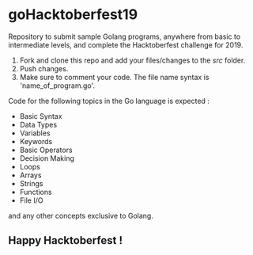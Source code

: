 # goHacktoberfest19
Repository to submit sample Golang programs, anywhere from basic to intermediate levels, and complete the Hacktoberfest challenge for 2019.

1. Fork and clone this repo and add your files/changes to the *src* folder.
2. Push changes. 
3. Make sure to comment your code. The file name syntax is 'name_of_program.go'.

Code for the following topics in the Go language is expected :

* Basic Syntax
* Data Types
* Variables
* Keywords
* Basic Operators
* Decision Making
* Loops
* Arrays
* Strings
* Functions
* File I/O

and any other concepts exclusive to Golang.

## Happy Hacktoberfest !
